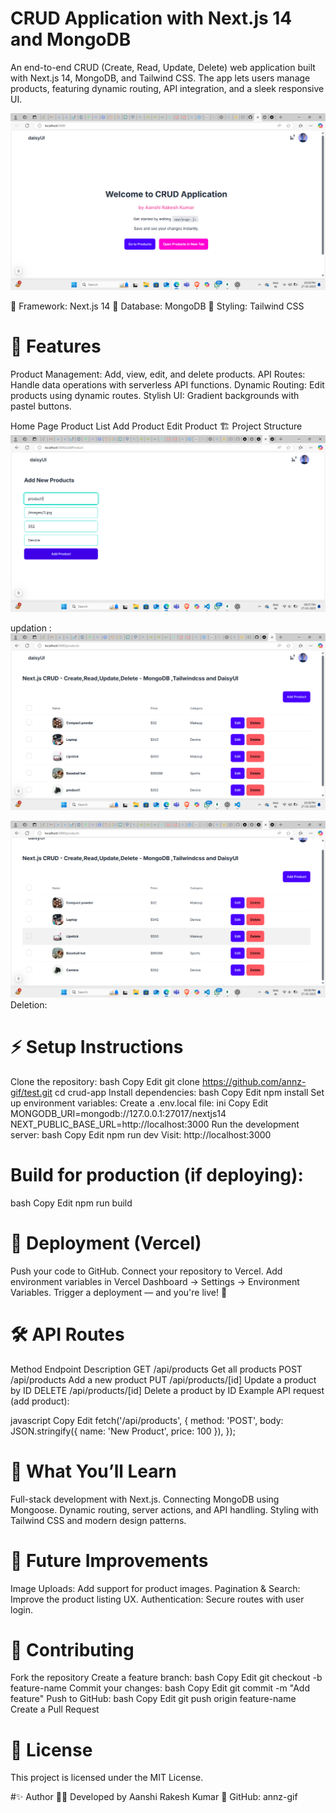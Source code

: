 # CRUD Application with Next.js 14 and MongoDB
An end-to-end CRUD (Create, Read, Update, Delete) web application built with Next.js 14, MongoDB, and Tailwind CSS. The app lets users manage products, featuring dynamic routing, API integration, and a sleek responsive UI.



![image alt](https://github.com/annz-gif/Crud-App/blob/9e346abc8e97e313952601f0425cb8b23e0041c9/Screenshot%20(40).png)


🔧 Framework: Next.js 14
📂 Database: MongoDB
🎨 Styling: Tailwind CSS

# 🚀 Features
Product Management: Add, view, edit, and delete products.
API Routes: Handle data operations with serverless API functions.
Dynamic Routing: Edit products using dynamic routes.
Stylish UI: Gradient backgrounds with pastel buttons.

Home Page	Product List
Add Product	Edit Product
🏗️ Project Structure
![image alt](https://github.com/annz-gif/Crud-App/blob/4cd20274e6a0861b463604c8ff92692995f6ec7d/Screenshot%20(38).png)

updation :
![image alt](https://github.com/annz-gif/Crud-App/blob/1e9ff65692cbb2e7d11543568b3da93eb2d29415/Screenshot%20(41).png)

![image alt](https://github.com/annz-gif/Crud-App/blob/bff97dad53d86e721436b3f747b13490328d4cf1/Screenshot%20(39).png)
Deletion:

# ⚡ Setup Instructions
 Clone the repository:
bash
Copy
Edit
git clone https://github.com/annz-gif/test.git
cd crud-app
Install dependencies:
bash
Copy
Edit
npm install
Set up environment variables:
Create a .env.local file:
ini
Copy
Edit
MONGODB_URI=mongodb://127.0.0.1:27017/nextjs14
NEXT_PUBLIC_BASE_URL=http://localhost:3000
Run the development server:
bash
Copy
Edit
npm run dev
Visit: http://localhost:3000

# Build for production (if deploying):
bash
Copy
Edit
npm run build
# 🚀 Deployment (Vercel)
Push your code to GitHub.
Connect your repository to Vercel.
Add environment variables in Vercel Dashboard → Settings → Environment Variables.
Trigger a deployment — and you're live! 🎉
# 🛠️ API Routes
Method	Endpoint	Description
GET	/api/products	Get all products
POST	/api/products	Add a new product
PUT	/api/products/[id]	Update a product by ID
DELETE	/api/products/[id]	Delete a product by ID
Example API request (add product):

javascript
Copy
Edit
fetch('/api/products', {
  method: 'POST',
  body: JSON.stringify({ name: 'New Product', price: 100 }),
});
# 🚀 What You’ll Learn
Full-stack development with Next.js.
Connecting MongoDB using Mongoose.
Dynamic routing, server actions, and API handling.
Styling with Tailwind CSS and modern design patterns.
# 🤩 Future Improvements
Image Uploads: Add support for product images.
Pagination & Search: Improve the product listing UX.
Authentication: Secure routes with user login.
# 🤝 Contributing
Fork the repository
Create a feature branch:
bash
Copy
Edit
git checkout -b feature-name
Commit your changes:
bash
Copy
Edit
git commit -m "Add feature"
Push to GitHub:
bash
Copy
Edit
git push origin feature-name
Create a Pull Request
# 📜 License
This project is licensed under the MIT License.

#✨ Author
👩‍💻 Developed by Aanshi Rakesh Kumar
🔗 GitHub: annz-gif

